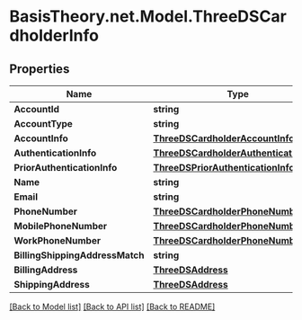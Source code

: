 
# BasisTheory.net.Model.ThreeDSCardholderInfo

## Properties

Name | Type | Description | Notes
------------ | ------------- | ------------- | -------------
**AccountId** | **string** |  | [optional] 
**AccountType** | **string** |  | [optional] 
**AccountInfo** | [**ThreeDSCardholderAccountInfo**](ThreeDSCardholderAccountInfo.md) |  | [optional] 
**AuthenticationInfo** | [**ThreeDSCardholderAuthenticationInfo**](ThreeDSCardholderAuthenticationInfo.md) |  | [optional] 
**PriorAuthenticationInfo** | [**ThreeDSPriorAuthenticationInfo**](ThreeDSPriorAuthenticationInfo.md) |  | [optional] 
**Name** | **string** |  | [optional] 
**Email** | **string** |  | [optional] 
**PhoneNumber** | [**ThreeDSCardholderPhoneNumber**](ThreeDSCardholderPhoneNumber.md) |  | [optional] 
**MobilePhoneNumber** | [**ThreeDSCardholderPhoneNumber**](ThreeDSCardholderPhoneNumber.md) |  | [optional] 
**WorkPhoneNumber** | [**ThreeDSCardholderPhoneNumber**](ThreeDSCardholderPhoneNumber.md) |  | [optional] 
**BillingShippingAddressMatch** | **string** |  | [optional] 
**BillingAddress** | [**ThreeDSAddress**](ThreeDSAddress.md) |  | [optional] 
**ShippingAddress** | [**ThreeDSAddress**](ThreeDSAddress.md) |  | [optional] 

[[Back to Model list]](../README.md#documentation-for-models)
[[Back to API list]](../README.md#documentation-for-api-endpoints)
[[Back to README]](../README.md)

